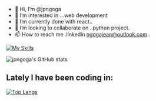 - 👋 Hi, I’m @jpngoga
- 👀 I’m interested in ...web development
- 🌱 I’m currently done with react..
- 💞️ I’m looking to collaborate on ..python project.
- 📫 How to reach me .linkedin ngogajean@outlook.com..

<!---
jpngoga/jpngoga is a ✨ special ✨ repository because its `README.md` (this file) appears on your GitHub profile.
You can click the Preview link to take a look at your changes.
--->
[![My Skills](https://skillicons.dev/icons?i=j,ps,html,css,js,react,angular,python,c,bootstrap,cpp,atom,codepen,d3,figma,github,java,mongodb,nodejs,xd,matlab,idea,eclipse,powershell,redux)](https://skillicons.dev)

![jpngoga's GitHub stats](https://github-readme-stats.vercel.app/api?username=jpngoga&show_icons=true&theme=radical)

## Lately I have been coding in:

[![Top Langs](https://github-readme-stats.vercel.app/api/top-langs/?username=anuraghazra&hide_progress=false)](https://github.com/anuraghazra/github-readme-stats)
 
